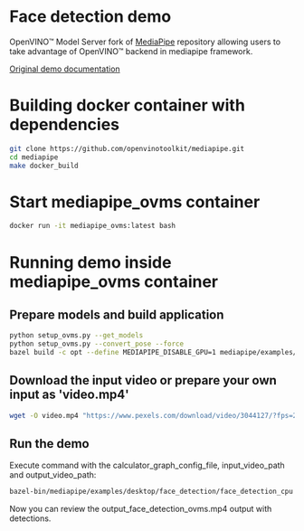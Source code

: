 # Face detection demo

OpenVINO&trade; Model Server fork of [MediaPipe](https://google.github.io/mediapipe/) repository allowing users to take advantage of OpenVINO&trade; backend in mediapipe framework.

[Original demo documentation](https://google.github.io/mediapipe/solutions/iris)

# Building docker container with dependencies
```bash
git clone https://github.com/openvinotoolkit/mediapipe.git
cd mediapipe
make docker_build
```

# Start mediapipe_ovms container
```bash
docker run -it mediapipe_ovms:latest bash
```

# Running demo inside mediapipe_ovms container

## Prepare models and build application
```bash
python setup_ovms.py --get_models
python setup_ovms.py --convert_pose --force
bazel build -c opt --define MEDIAPIPE_DISABLE_GPU=1 mediapipe/examples/desktop/face_detection:face_detection_cpu
```

## Download the input video or prepare your own input as 'video.mp4'
```bash
wget -O video.mp4 "https://www.pexels.com/download/video/3044127/?fps=24.0&h=1080&w=1920"
```

## Run the demo
Execute command with the calculator_graph_config_file, input_video_path and output_video_path:
```bash
bazel-bin/mediapipe/examples/desktop/face_detection/face_detection_cpu --calculator_graph_config_file /mediapipe/mediapipe/graphs/face_detection/face_detection_desktop_live.pbtxt --input_video_path=/mediapipe/video.mp4 --output_video_path=/mediapipe/output_face_detection_ovms.mp4
```

Now you can review the output_face_detection_ovms.mp4 output with detections.
